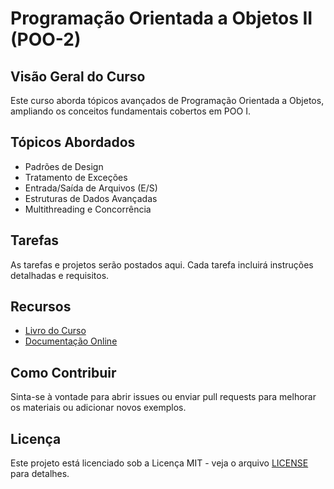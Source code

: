 # Programação Orientada a Objetos II (POO-2)

## Visão Geral do Curso

Este curso aborda tópicos avançados de Programação Orientada a Objetos, ampliando os conceitos fundamentais cobertos em POO I.

## Tópicos Abordados
- Padrões de Design
- Tratamento de Exceções
- Entrada/Saída de Arquivos (E/S)
- Estruturas de Dados Avançadas
- Multithreading e Concorrência

## Tarefas
As tarefas e projetos serão postados aqui. Cada tarefa incluirá instruções detalhadas e requisitos.

## Recursos
- [Livro do Curso](#)
- [Documentação Online](#)

## Como Contribuir
Sinta-se à vontade para abrir issues ou enviar pull requests para melhorar os materiais ou adicionar novos exemplos.

## Licença
Este projeto está licenciado sob a Licença MIT - veja o arquivo [LICENSE](LICENSE) para detalhes.